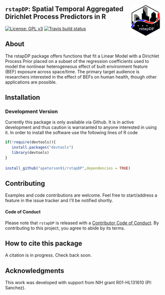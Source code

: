 ## <img src="docs/figures/rstapDP_hex.png" align="right" width=95 height=100 /> `rstapDP`: Spatial Temporal Aggregated Dirichlet Process Predictors in R
<!-- badges: start -->
[![License: GPL v3](https://img.shields.io/badge/License-GPL%20v3-blue.svg)](https://www.gnu.org/licenses/gpl-3.0)
[![Travis build status](https://travis-ci.org/apeterson91/rstapDP.svg?branch=master)](https://travis-ci.org/apeterson91/rstapDP)
<!-- badges: end -->

## About

The rstapDP package offers functions that fit a Linear Model with  a Dirichlet Process Prior 
placed on a subset of the regression coefficients used to model the nonlinear heterogeneous effect of built environment feature (BEF) exposure across space/time. 
The primary target audience is researchers interested in the effect of BEFs on human health, though other applications are possible. 

## Installation

### Development Version

 Currently this package is only available via Github. It is in active development and thus caution is warraranted to anyone interested in using it.
 In order to install the software use the following lines of R code

 ```r
 if(!require(devtools)){
	install.packages("devtools")
	library(devtools)
 }

install_github("apeterson91/rstapDP",dependencies = TRUE)
 ```

## Contributing

 Examples and code contributions are welcome. Feel free to start/address a feature in the issue tracker and I'll be notified shortly. 

#### Code of Conduct

Please note that `rstapDP` is released with a [Contributor Code of Conduct](https://www.contributor-covenant.org/). By contributing to this project, you agree to abide by its terms.


## How to cite this package

 A citation is in progress. Check back soon.

## Acknowledgments

This work was developed with support from NIH grant R01-HL131610 (PI: Sanchez).


